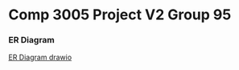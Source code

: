 # Comp 3005 Project V2 Group 95
### ER Diagram
[ER Diagram drawio](https://github.com/TeriakiSauce/Comp3005Project/assets/48898220/72e316b0-b734-4403-a001-b14eb43370bd)
